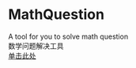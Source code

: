 # MathQuestion
A tool for you to solve math question   
数学问题解决工具  
[单击此处](http://wsk-n-001.github.io/MathQuestion)
